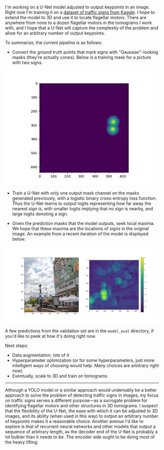 I'm working on a U-Net model adjusted to output keypoints in an image. Right now I'm training it on a [dataset of traffic signs from Kaggle](https://www.kaggle.com/datasets/raduoprea/traffic-signs). I hope to extend the model to 3D and use it to locate flagellar motors. There are anywhere from none to a dozen flagellar motors in the tomograms I work with, and I hope that a U-Net will capture the complexity of the problem and allow for an arbitrary number of output keypoints.

To summarize, the current pipeline is as follows:

- Convert the ground truth points that mark signs with "Gaussian"-looking masks (they're actually cones). Below is a training mask for a picture with two signs.

![An example mask](example_mask.png)

- Train a U-Net with only one output mask channel on the masks generated previously, with a logistic binary cross-entropy loss function. Thus the U-Net learns to output logits representing how far away the nearest sign is, with smaller logits implying that no sign is nearby, and large logits denoting a sign.

- Given the prediction masks that the model outputs, seek local maxima. We hope that these maxima are the locations of signs in the original image. An example from a recent iteration of the model is displayed below.

![An example prediction](example_model_eval.png)

A few predictions from the validation set are in the `model_eval` directory, if you'd like to peek at how it's doing right now.

Next steps:
- Data augmentation, lots of it
- Hyperparameter optimization (or for some hyperparameters, just more intelligent ways of choosing would help. Many choices are arbitrary right now)
- Eventually, scale to 3D and train on tomograms

*** 

Although a YOLO model or a similar approach would undeniably be a better approach to solve the problem of detecting traffic signs in images, my focus on traffic signs serves a different purpose&mdash;as a surrogate problem for identifying flagellar motors and other structures in 3D tomograms. I suspect that the flexibility of the U-Net, the ease with which it can be adjusted to 3D images, and its ability (when used in this way) to output an arbitrary number of keypoints makes it a reasonable choice. Another avenue I'd like to explore is that of recurrent neural networks and other models that output a sequence of arbitrary length, as the decoder end of the U-Net is probably a lot bulkier than it needs to be. The encoder side ought to be doing most of the heavy lifting.